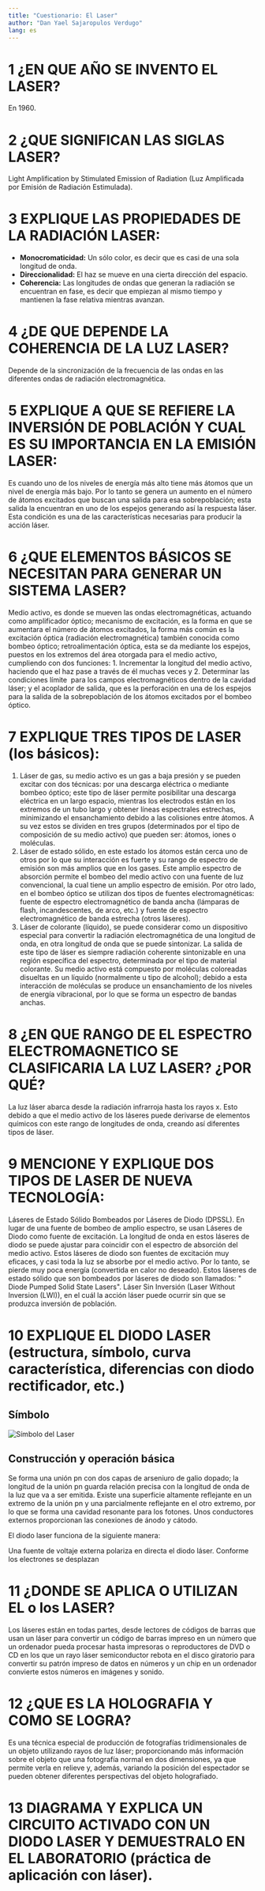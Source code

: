 ```yaml
---
title: "Cuestionario: El Laser"
author: "Dan Yael Sajaropulos Verdugo"
lang: es
---
```


# 1 ¿EN QUE AÑO SE INVENTO EL LASER?

En 1960.

# 2 ¿QUE SIGNIFICAN LAS SIGLAS LASER?

Light Amplification by Stimulated Emission of Radiation (Luz Amplificada por Emisión de Radiación Estimulada).

# 3 EXPLIQUE LAS PROPIEDADES DE LA RADIACIÓN LASER:

* __Monocromaticidad:__ Un sólo color, es decir que es casi de una sola longitud de onda.
* __Direccionalidad:__ El haz se mueve en una cierta dirección del espacio. 
* __Coherencia:__ Las longitudes de ondas que generan la radiación se encuentran en fase, es decir que empiezan al mismo tiempo y mantienen la fase relativa mientras avanzan.

# 4 ¿DE QUE DEPENDE LA COHERENCIA DE LA LUZ LASER?

Depende de la sincronización de la frecuencia de las ondas en las diferentes ondas de radiación electromagnética. 

# 5 EXPLIQUE A QUE SE REFIERE LA INVERSIÓN DE POBLACIÓN Y CUAL ES  SU IMPORTANCIA  EN LA EMISIÓN LASER:

Es cuando uno de los niveles de energía más alto tiene más átomos que un nivel de energía más bajo. Por lo tanto se genera un aumento en el número de átomos excitados que buscan una salida para esa sobrepoblación; esta salida la encuentran en uno de los espejos generando así la respuesta láser. Esta condición es una de las características necesarias para producir la acción láser.

# 6 ¿QUE ELEMENTOS BÁSICOS SE NECESITAN PARA GENERAR UN SISTEMA LASER?

Medio activo, es donde se mueven las ondas electromagnéticas, actuando como amplificador óptico; mecanismo de excitación, es la forma en que se aumentara el número de átomos excitados, la forma más común es la excitación óptica (radiación electromagnética) también conocida como bombeo óptico; retroalimentación óptica, esta se da mediante los espejos, puestos en los extremos del área otorgada para el medio activo, cumpliendo con dos funciones: 1. Incrementar la longitud del medio activo, haciendo que el haz pase a través de él muchas veces y 2. Determinar las condiciones límite  para los campos electromagnéticos dentro de la cavidad láser; y el acoplador de salida, que es la perforación en una de los espejos para la salida de la sobrepoblación de los átomos excitados por el bombeo óptico.

# 7 EXPLIQUE TRES TIPOS DE LASER (los básicos):

1. Láser de gas, su medio activo es un gas a baja presión y se pueden excitar con dos técnicas: por una descarga eléctrica o mediante bombeo óptico; este tipo de láser permite posibilitar una descarga eléctrica en un largo espacio, mientras los electrodos están en los extremos de un tubo largo y obtener líneas espectrales estrechas, minimizando el ensanchamiento debido a las colisiones entre átomos. A su vez estos se dividen en tres grupos (determinados por el tipo de composición de su medio activo) que pueden ser: átomos, iones o moléculas.
2. Láser de estado sólido, en este estado los átomos están cerca uno de otros por lo que su interacción es fuerte y su rango de espectro de emisión son más amplios que en los gases. Este amplio espectro de absorción permite el bombeo del medio activo con una fuente de luz convencional, la cual tiene un amplio espectro de emisión. Por otro lado, en el bombeo óptico se utilizan dos tipos de fuentes electromagnéticas: fuente de espectro electromagnético de banda ancha (lámparas de flash, incandescentes, de arco, etc.) y fuente de espectro electromagnético de banda estrecha (otros láseres).
3. Láser de colorante (líquido), se puede considerar como un dispositivo especial para convertir la radiación electromagnética de una longitud de onda, en otra longitud de onda que se puede sintonizar. La salida de este tipo de láser es siempre radiación coherente sintonizable en una región específica del espectro, determinada por el tipo de material colorante. Su medio activo está compuesto por moléculas coloreadas disueltas en un líquido (normalmente u tipo de alcohol); debido a esta interacción de moléculas se produce un ensanchamiento de los niveles de energía vibracional, por lo que se forma un espectro de bandas anchas.

# 8 ¿EN QUE RANGO DE EL ESPECTRO ELECTROMAGNETICO SE CLASIFICARIA LA LUZ LASER? ¿POR QUÉ?

La luz láser abarca desde la radiación infrarroja hasta los rayos x. Esto debido a que el medio activo de los láseres puede derivarse de elementos químicos con este rango de longitudes de onda, creando así diferentes tipos de láser.

# 9 MENCIONE Y EXPLIQUE DOS TIPOS DE LASER DE NUEVA TECNOLOGÍA:

Láseres de Estado Sólido Bombeados por Láseres de Diodo (DPSSL).  En lugar de una fuente de bombeo de amplio espectro, se usan Láseres de Diodo como fuente de excitación.  La longitud de onda en estos láseres de diodo se puede ajustar para coincidir con el espectro de absorción del medio activo.  Estos láseres de diodo son fuentes de excitación muy eficaces, y casi toda la luz se absorbe por el medio activo. Por lo tanto, se pierde muy poca energía (convertida en calor no deseado). 
Estos láseres de estado sólido que son bombeados por láseres de diodo son llamados: " Diode Pumped Solid State Lasers".
Láser Sin Inversión (Laser Without Inversion (LWI)), en el cuál la acción láser puede ocurrir sin que se produzca inversión de población.

# 10 EXPLIQUE EL DIODO LASER (estructura, símbolo, curva característica, diferencias con diodo rectificador, etc.)

## Símbolo

![Símbolo del Laser](simLaser.jpeg)

## Construcción y operación básica

Se forma una unión pn con dos capas de arseniuro de galio dopado; la longitud de la unión pn guarda relación precisa con la longitud de onda de la luz que va a ser emitida. Existe una superficie altamente reflejante en un extremo de la unión pn y una parcialmente reflejante en el otro extremo, por lo que se forma una cavidad resonante para los fotones. Unos conductores externos proporcionan las conexiones de ánodo y cátodo.

El diodo laser funciona de la siguiente manera: 

Una fuente de voltaje externa polariza en directa el diodo láser. Conforme los electrones se desplazan 

# 11 ¿DONDE SE APLICA O UTILIZAN EL o los LASER? 

Los láseres están en todas partes, desde lectores de códigos de barras que usan un láser para convertir un código de barras impreso en un número que un ordenador pueda procesar hasta impresoras o reproductores de DVD o CD en los que un rayo láser semiconductor rebota en el disco giratorio para convertir su patrón impreso de datos en números y un chip en un ordenador convierte estos números en imágenes y sonido.

# 12 ¿QUE ES LA HOLOGRAFIA Y COMO SE LOGRA?

Es una técnica especial de producción de fotografías tridimensionales de un objeto utilizando rayos de luz láser; proporcionando más información sobre el objeto que una fotografía normal en dos dimensiones, ya que permite verla en relieve y, además, variando la posición del espectador se pueden obtener diferentes perspectivas del objeto holografiado.

# 13  DIAGRAMA  Y EXPLICA UN CIRCUITO ACTIVADO CON UN DIODO  LASER Y DEMUESTRALO EN EL LABORATORIO (práctica de aplicación con láser).
